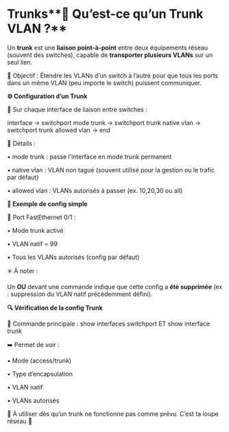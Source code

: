 # Trunks**🔗 Qu’est-ce qu’un Trunk VLAN ?**

Un **trunk** est une **liaison point-à-point** entre deux équipements réseau (souvent des switches), capable de **transporter plusieurs VLANs** sur un seul lien.

🎯 Objectif : Étendre les VLANs d’un switch à l’autre pour que tous les ports dans un même VLAN (peu importe le switch) puissent communiquer.



**⚙️ Configuration d’un Trunk**

🔹 Sur chaque interface de liaison entre switches :

interface <ID> → switchport mode trunk → switchport trunk native vlan <ID> → switchport trunk allowed vlan <liste VLANs> → end

🧠 Détails :

• mode trunk : passe l’interface en mode trunk permanent

• native vlan <ID> : VLAN non tagué (souvent utilisé pour la gestion ou le trafic par défaut)

• allowed vlan <IDs> : VLANs autorisés à passer (ex. 10,20,30 ou all)



**🧪 Exemple de config simple**

🔸 Port FastEthernet 0/1 :

• Mode trunk activé

• VLAN natif = 99

• Tous les VLANs autorisés (config par défaut)

✳️ À noter :

Un **OU** devant une commande indique que cette config a **été supprimée** (ex : suppression du VLAN natif précédemment défini).



**🔍 Vérification de la config Trunk**

🔹 Commande principale : show interfaces <ID> switchport ET show interface trunk

➡️ Permet de voir :

• Mode (access/trunk)

• Type d’encapsulation

• VLAN natif

• VLANs autorisés

🧠 À utiliser dès qu’un trunk ne fonctionne pas comme prévu. C’est ta loupe réseau 🔎
